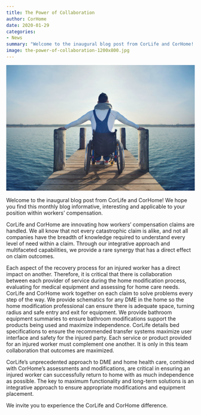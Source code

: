 ```yaml
---
title: The Power of Collaboration
author: CorHome
date: 2020-01-29
categories: 
- News
summary: "Welcome to the inaugural blog post from CorLife and CorHome! We hope you find this monthly blog informative, interesting and applicable to your position within workers’ compensation."
image: the-power-of-collaboration-1200x800.jpg
---
```

![alt text here](the-power-of-collaboration-1200x800.jpg)

Welcome to the inaugural blog post from CorLife and CorHome! We hope you find this monthly blog informative, interesting and applicable to your position within workers’ compensation.

CorLife and CorHome are innovating how workers’ compensation claims are handled. We all know that not every catastrophic claim is alike, and not all companies have the breadth of knowledge required to understand every level of need within a claim. Through our integrative approach and multifaceted capabilities, we provide a rare synergy that has a direct effect on claim outcomes.

Each aspect of the recovery process for an injured worker has a direct impact on another. Therefore, it is critical that there is collaboration between each provider of service during the home modification process, evaluating for medical equipment and assessing for home care needs. CorLife and CorHome work together on each claim to solve problems every step of the way. We provide schematics for any DME in the home so the home modification professional can ensure there is adequate space, turning radius and safe entry and exit for equipment. We provide bathroom equipment summaries to ensure bathroom modifications support the products being used and maximize independence. CorLife details bed specifications to ensure the recommended transfer systems maximize user interface and safety for the injured party. Each service or product provided for an injured worker must complement one another. It is only in this team collaboration that outcomes are maximized.

CorLife’s unprecedented approach to DME and home health care, combined with CorHome’s assessments and modifications, are critical in ensuring an injured worker can successfully return to home with as much independence as possible. The key to maximum functionality and long-term solutions is an integrative approach to ensure appropriate modifications and equipment placement.

We invite you to experience the CorLife and CorHome difference.